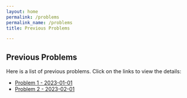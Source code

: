 ```yaml
---
layout: home
permalink: /problems
permalink_name: /problems
title: Previous Problems

---
```


## Previous Problems

Here is a list of previous problems. Click on the links to view the details:

- [Problem 1 - 2023-01-01](/_posts/problem1.md)
- [Problem 2 - 2023-02-01](/_posts/problem2.md)
